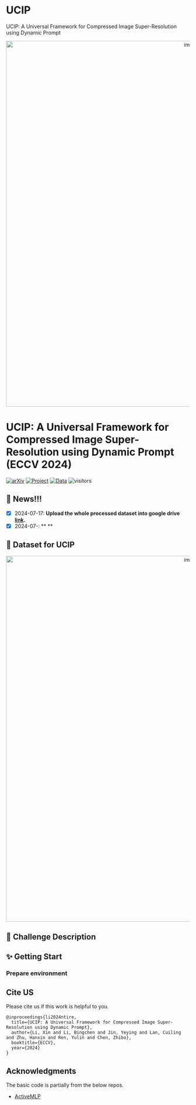 # UCIP
UCIP: A Universal Framework for Compressed Image Super-Resolution using Dynamic Prompt
<p align="center">
  <img src="./figs/logo_competition.png" alt="image" style="width:1000px;">
</p>

# UCIP: A Universal Framework for Compressed Image Super-Resolution using Dynamic Prompt (ECCV 2024)

[![arXiv](https://img.shields.io/badge/arXiv-Paper-<COLOR>.svg)](xx)  [![Project](https://img.shields.io/badge/Project-Page-blue.svg)](xx) [![Data](https://img.shields.io/badge/Dataset-Link-magenta.svg)](xx) 
![visitors](https://visitor-badge.laobi.icu/badge?page_id=lixinustc/UCIP)
## :bookmark: News!!!
- [x] 2024-07-17: **Upload the whole processed dataset into google drive [link](xx).**
- [x] 2024-07-: ** **

## 📌 Dataset for UCIP 
<p align="center">
  <img src="xx" alt="image" style="width:1000px;">
</p>


##  :tada: Challenge Description


## :sparkles: Getting Start

### Prepare environment


## Cite US
Please cite us if this work is helpful to you.

```
@inproceedings{li2024ntire,
  title={UCIP: A Universal Framework for Compressed Image Super-Resolution using Dynamic Prompt},
  author={Li, Xin and Li, Bingchen and Jin, Yeying and Lan, Cuiling and Zhu, Hanxin and Ren, Yulin and Chen, Zhibo},
  booktitle={ECCV},
  year={2024}
}
```

## Acknowledgments
The basic code is partially from the below repos.
- [ActiveMLP](link)
